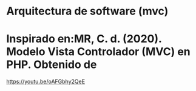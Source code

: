# Arquitectura de software (mvc)
# Inspirado en:MR, C. d. (2020). Modelo Vista Controlador (MVC) en PHP. Obtenido de 
https://youtu.be/oAFGbhy2QeE
 
